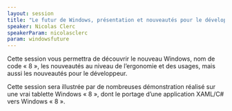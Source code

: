 ```yaml
---
layout: session
title: "Le futur de Windows, présentation et nouveautés pour le développeur"
speaker: Nicolas Clerc
speakerParam: nicolasclerc
param: windowsfuture
---
```


Cette session vous permettra de découvrir le nouveau Windows, nom de code « 8 », les nouveautés au niveau de l’ergonomie
et des usages, mais aussi les nouveautés pour le développeur.

Cette session sera illustrée par de nombreuses démonstration réalisé sur une vrai tablette Windows « 8 »,
dont le portage d’une application XAML/C# vers Windows « 8 ».